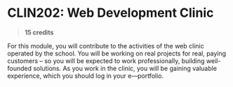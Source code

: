 # CLIN202: Web Development Clinic

> **15 credits**

For this module, you will contribute to the activities of the web clinic operated by the school.
You will be working on real projects for real, paying customers – so you will be expected to work professionally, building weil-founded solutions.
As you work in the clinic, you will be gaining valuable experience, which you should log in your e—portfolio.
